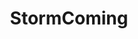 ---
title: StormComing
crosslinks:
- autotldr
- science
- worldnews
- The_Donald
- TropicalWeather
- Apocalypse
- news
- IAmA
- pics
- Kayaking
- StormStories
- ClimateChaos
- Louisiana
- Tucson
- Earthquakes
- climate
- weather
- Bitcoin
- LateStageCapitalism
---
